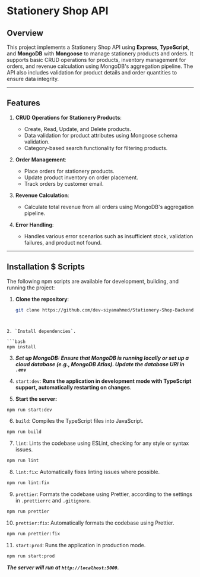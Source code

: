 # Stationery Shop API

## Overview

This project implements a Stationery Shop API using **Express**, **TypeScript**, and **MongoDB** with **Mongoose** to manage stationery products and orders. It supports basic CRUD operations for products, inventory management for orders, and revenue calculation using MongoDB's aggregation pipeline. The API also includes validation for product details and order quantities to ensure data integrity.

---

## Features

1. **CRUD Operations for Stationery Products**:
   - Create, Read, Update, and Delete products.
   - Data validation for product attributes using Mongoose schema validation.
   - Category-based search functionality for filtering products.

2. **Order Management**:
   - Place orders for stationery products.
   - Update product inventory on order placement.
   - Track orders by customer email.

3. **Revenue Calculation**:
   - Calculate total revenue from all orders using MongoDB's aggregation pipeline.

4. **Error Handling**:
   - Handles various error scenarios such as insufficient stock, validation failures, and product not found.

---

## Installation $ Scripts


The following npm scripts are available for development, building, and running the project:


1. **Clone the repository**:
   ```bash
   git clone https://github.com/dev-siyamahmed/Stationery-Shop-Backend.git
  ```


2. `Install dependencies`.

```bash
npm install
```


3.  ***Set up MongoDB: Ensure that MongoDB is running locally or set up a cloud database (e.g., MongoDB Atlas). Update the database URI in `.env`***


4. `start:dev`: **Runs the application in development mode with TypeScript support, automatically restarting on changes**.


5. **Start the server:**
```bash
npm run start:dev
```


6. `build`: Compiles the TypeScript files into JavaScript.
```bash
npm run build
```


7. `lint`: Lints the codebase using ESLint, checking for any style or syntax issues.

```bash
npm run lint
```

8. `lint:fix`: Automatically fixes linting issues where possible.

```bash
npm run lint:fix
```


9. `prettier`: Formats the codebase using Prettier, according to the settings in `.prettierrc` and 
`.gitignore`.

```bash
npm run prettier
```


10. `prettier:fix`: Automatically formats the codebase using Prettier.

```bash
npm run prettier:fix
```


11. `start:prod`: Runs the application in production mode.
  ```bash
  npm run start:prod
  ```
***The server will run at `http://localhost:5000`.***